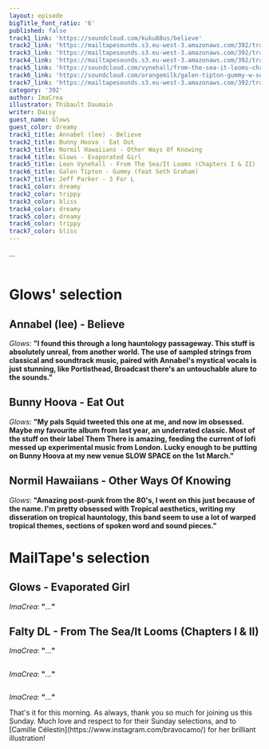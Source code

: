 ```yaml
---
layout: episode
bigTitle_font_ratio: '6'
published: false
track1_link: 'https://soundcloud.com/kuku88us/believe'
track2_link: 'https://mailtapesounds.s3.eu-west-3.amazonaws.com/392/track2.mp3'
track3_link: 'https://mailtapesounds.s3.eu-west-3.amazonaws.com/392/track3.mp3'
track4_link: 'https://mailtapesounds.s3.eu-west-3.amazonaws.com/392/track4.mp3'
track5_link: 'https://soundcloud.com/vynehall/from-the-sea-it-looms-chapters'
track6_link: 'https://soundcloud.com/orangemilk/galen-tipton-gummy-w-seth'
track7_link: 'https://mailtapesounds.s3.eu-west-3.amazonaws.com/392/track7.mp3'
category: '392'
author: ImaCrea
illustrator: Thibault Daumain
writer: Daisy
guest_name: Glows
guest_color: dreamy
track1_title: Annabel (lee) - Believe
track2_title: Bunny Hoova - Eat Out
track3_title: Normil Hawaiians - Other Ways Of Knowing
track4_title: Glows - Evaporated Girl
track5_title: Leon Vynehall - From The Sea/It Looms (Chapters I & II)
track6_title: Galen Tipton - Gummy (feat Seth Graham)
track7_title: Jeff Parker - 3 For L
track1_color: dreamy
track2_color: trippy
track3_color: bliss
track4_color: dreamy
track5_color: dreamy
track6_color: trippy
track7_color: bliss
---
```

<p id="introduction">...
<br><br></p>


# Glows' selection

##  Annabel (lee) - Believe
_Glows_: **"**I found this through a long hauntology passageway. This stuff is absolutely unreal, from another world. The use of sampled strings from classical and soundtrack music, paired with Annabel's mystical vocals is just stunning, like Portisthead, Broadcast there's an untouchable alure to the sounds.**"**

##  Bunny Hoova - Eat Out
_Glows_: **"**My pals Squid tweeted this one at me, and now im obsessed. Maybe my favourite album from last year, an underrated classic. Most of the stuff on their label Them There is amazing, feeding the current of lofi messed up experimental music from London. Lucky enough to be putting on Bunny Hoova at my new venue SLOW SPACE on the 1st March.**"**

##  Normil Hawaiians - Other Ways Of Knowing
_Glows_: **"**Amazing post-punk from the 80's, I went on this just because of the name. I'm pretty obsessed with Tropical aesthetics, writing my disseration on tropical hauntology, this band seem to use a lot of warped tropical themes, sections of spoken word and sound pieces.**"**


# MailTape's selection

## Glows - Evaporated Girl
_ImaCrea_: **"**...**"**

## Falty DL - From The Sea/It Looms (Chapters I & II)
_ImaCrea_: **"**...**"**

## 
_ImaCrea_: **"**...**"**

## 
_ImaCrea_: **"**...**"**


<p id="outroduction"> That's it for this morning. As always, thank you so much for joining us this Sunday. Much love and respect to  for their Sunday selections, and to [Camille Célestin](https://www.instagram.com/bravocamo/) for her brilliant illustration!</p>